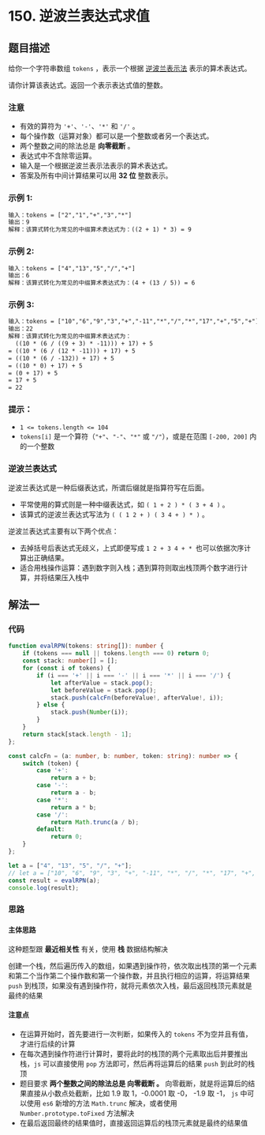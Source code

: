 # 150. 逆波兰表达式求值

## 题目描述

给你一个字符串数组 `tokens` ，表示一个根据 [逆波兰表示法](https://baike.baidu.com/item/逆波兰式/128437) 表示的算术表达式。

请你计算该表达式。返回一个表示表达式值的整数。

### 注意

-   有效的算符为 `'+'`、`'-'`、`'*'` 和 `'/'` 。
-   每个操作数（运算对象）都可以是一个整数或者另一个表达式。
-   两个整数之间的除法总是 **向零截断** 。
-   表达式中不含除零运算。
-   输入是一个根据逆波兰表示法表示的算术表达式。
-   答案及所有中间计算结果可以用 **32 位** 整数表示。

### 示例 1:

```txt
输入：tokens = ["2","1","+","3","*"]
输出：9
解释：该算式转化为常见的中缀算术表达式为：((2 + 1) * 3) = 9
```

### 示例 2:

```txt
输入：tokens = ["4","13","5","/","+"]
输出：6
解释：该算式转化为常见的中缀算术表达式为：(4 + (13 / 5)) = 6
```

### 示例 3:

```txt
输入：tokens = ["10","6","9","3","+","-11","*","/","*","17","+","5","+"]
输出：22
解释：该算式转化为常见的中缀算术表达式为：
  ((10 * (6 / ((9 + 3) * -11))) + 17) + 5
= ((10 * (6 / (12 * -11))) + 17) + 5
= ((10 * (6 / -132)) + 17) + 5
= ((10 * 0) + 17) + 5
= (0 + 17) + 5
= 17 + 5
= 22
```

### 提示：

-   `1 <= tokens.length <= 104`
-   `tokens[i]` 是一个算符（`"+"`、`"-"`、`"*"` 或 `"/"`），或是在范围 `[-200, 200]` 内的一个整数

### 逆波兰表达式

逆波兰表达式是一种后缀表达式，所谓后缀就是指算符写在后面。

-   平常使用的算式则是一种中缀表达式，如 `( 1 + 2 ) * ( 3 + 4 )` 。
-   该算式的逆波兰表达式写法为 `( ( 1 2 + ) ( 3 4 + ) * )` 。

逆波兰表达式主要有以下两个优点：

-   去掉括号后表达式无歧义，上式即便写成 `1 2 + 3 4 + * `也可以依据次序计算出正确结果。
-   适合用栈操作运算：遇到数字则入栈；遇到算符则取出栈顶两个数字进行计算，并将结果压入栈中



## 解法一

### 代码

```typescript
function evalRPN(tokens: string[]): number {
    if (tokens === null || tokens.length === 0) return 0;
    const stack: number[] = [];
    for (const i of tokens) {
        if (i === '+' || i === '-' || i === '*' || i === '/') {
            let afterValue = stack.pop();
            let beforeValue = stack.pop();
            stack.push(calcFn(beforeValue!, afterValue!, i));
        } else {
            stack.push(Number(i));
        }
    }
    return stack[stack.length - 1];
};

const calcFn = (a: number, b: number, token: string): number => {
    switch (token) {
        case '+':
            return a + b;
        case '-':
            return a - b;
        case '*':
            return a * b;
        case '/':
            return Math.trunc(a / b);
        default:
            return 0;
    }
};

let a = ["4", "13", "5", "/", "+"];
// let a = ["10", "6", "9", "3", "+", "-11", "*", "/", "*", "17", "+", "5", "+"];
const result = evalRPN(a);
console.log(result);
```

### 思路

#### 主体思路

这种题型跟 **最近相关性** 有关，使用 **栈** 数据结构解决

创建一个栈，然后遍历传入的数组，如果遇到操作符，依次取出栈顶的第一个元素和第二个当作第二个操作数和第一个操作数，并且执行相应的运算，将运算结果 `push` 到栈顶，如果没有遇到操作符，就将元素依次入栈，最后返回栈顶元素就是最终的结果

#### 注意点

*   在运算开始时，首先要进行一次判断，如果传入的 `tokens` 不为空并且有值，才进行后续的计算
*   在每次遇到操作符进行计算时，要将此时的栈顶的两个元素取出后并要推出栈，`js` 可以直接使用 `pop` 方法即可，然后再将运算后的结果 `push` 到此时的栈顶
*   题目要求 **两个整数之间的除法总是 向零截断 。** 向零截断，就是将运算后的结果直接从小数点处截断，比如 1.9 取 1，-0.0001 取 -0， -1.9 取 -1， `js` 中可以使用 `es6` 新增的方法 `Math.trunc` 解决，或者使用 `Number.prototype.toFixed` 方法解决
*   在最后返回最终的结果值时，直接返回运算后的栈顶元素就是最终的结果值
